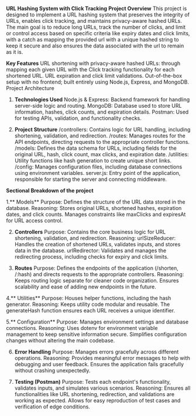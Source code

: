 **URL Hashing System with Click Tracking**
**Project Overview**
This project is designed to implement a URL hashing system that preserves the integrity of URLs, enables click tracking, and maintains privacy-aware hashed URLs. The main goal is to reduce long URLs, track the number of clicks, and limit or control access based on specific criteria like expiry dates and click limits, with a catch as mapping the provided url with a unique hashed string to keep it secure and also ensures the data associated with the url to remain as it is.

**Key Features**
URL shortening with privacy-aware hashed URLs: through mapping each given URL with the 
Click tracking functionality for each shortened URL.
URL expiration and click limit validations.
Out-of-the-box setup with no frontend; built entirely using Node.js, Express, and MongoDB.
Project Architecture

1. **Technologies Used**
Node.js & Express: Backend framework for handling server-side logic and routing.
MongoDB: Database used to store URL information, hashes, click counts, and expiration details.
Postman: Used for testing APIs, validation, and functionality checks.

2. **Project Structure**
/controllers: Contains logic for URL handling, including shortening, validation, and redirection.
/routes: Manages routes for the API endpoints, directing requests to the appropriate controller functions.
/models: Defines the data schema for URLs, including fields for the original URL, hash, click count, max clicks, and expiration date.
/utilities: Utility functions like hash generation to create unique short links.
/config: Manages configuration files, including database connections using environment variables.
server.js: Entry point of the application, responsible for starting the server and connecting middleware.

**Sectional Breakdown of the project**

1.** Models**
Purpose: Defines the structure of the URL data stored in the database.
Reasoning: Stores original URLs, shortened hashes, expiration dates, and click counts.
Manages constraints like maxClicks and expiresAt for URL access control.


2. **Controllers**
Purpose: Contains the core business logic for URL shortening, validation, and redirection.
Reasoning: urlSizeReducer: Handles the creation of shortened URLs, validates inputs, and stores data in the database.
urlRedirector: Validates and manages the redirecting process, including checks for expiry and click limits.


3. **Routes**
Purpose: Defines the endpoints of the application (/shorten, /:hash) and directs requests to the appropriate controllers.
Reasoning: Keeps routing logic separate for cleaner code organization.
Ensures scalability and ease of adding new endpoints in the future.


4.** Utilities**
Purpose: Houses helper functions, including the hash generator.
Reasoning: Keeps utility code modular and reusable.
The generateHash function ensures each URL receives a unique identifier.


5.** Configuration**
Purpose: Manages environment settings and database connections.
Reasoning: Uses dotenv for environment variable management to keep sensitive information secure.
Simplifies configuration changes without altering the main codebase.


6. **Error Handling**
Purpose: Manages errors gracefully across different operations.
Reasoning: Provides meaningful error messages to help with debugging and user feedback.
Ensures the application fails gracefully without crashing unexpectedly.


7. **Testing (Postman)**
Purpose: Tests each endpoint's functionality, validates inputs, and simulates various scenarios.
Reasoning: Ensures all functionalities like URL shortening, redirection, and validations are working as expected.
Allows for easy reproduction of test cases and verification of edge conditions.
